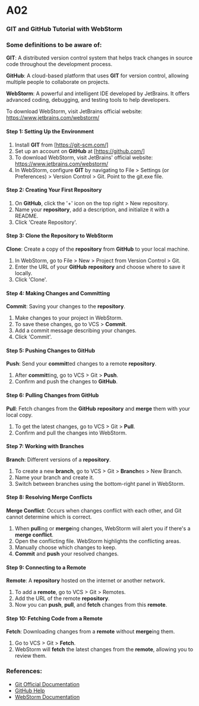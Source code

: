 # A02
### GIT and GitHub Tutorial with WebStorm

### Some definitions to be aware of:

**GIT**: A distributed version control system that helps track changes in source code throughout the development process.

**GitHub**: A cloud-based platform that uses **GIT** for version control, allowing multiple people to collaborate on projects.

**WebStorm**: A powerful and intelligent IDE developed by JetBrains. It offers advanced coding, debugging, and testing tools to help developers.

To download WebStorm, visit JetBrains official website: https://www.jetbrains.com/webstorm/


#### Step 1: Setting Up the Environment
1. Install **GIT** from [https://git-scm.com/]
2. Set up an account on **GitHub** at [https://github.com/]
3. To download WebStorm, visit JetBrains' official website: https://www.jetbrains.com/webstorm/
4. In WebStorm, configure **GIT** by navigating to File > Settings (or Preferences) > Version Control > Git. Point to the git.exe file.


#### Step 2: Creating Your First **Repository**
1. On **GitHub**, click the '+' icon on the top right > New repository.
2. Name your **repository**, add a description, and initialize it with a README.
3. Click 'Create Repository'.


#### Step 3: **Clone** the **Repository** to WebStorm
**Clone**: Create a copy of the **repository** from **GitHub** to your local machine.
1. In WebStorm, go to File > New > Project from Version Control > Git.
2. Enter the URL of your **GitHub** **repository** and choose where to save it locally.
3. Click 'Clone'.


#### Step 4: Making Changes and **Commit**ting
**Commit**: Saving your changes to the **repository**.
1. Make changes to your project in WebStorm.
2. To save these changes, go to VCS > **Commit**.
3. Add a commit message describing your changes.
4. Click 'Commit'.


#### Step 5: **Push**ing Changes to **GitHub**
**Push**: Send your **commit**ted changes to a remote **repository**.
1. After **commit**ting, go to VCS > Git > **Push**.
2. Confirm and push the changes to **GitHub**.


#### Step 6: **Pull**ing Changes from **GitHub**
**Pull**: Fetch changes from the **GitHub** **repository** and **merge** them with your local copy.
1. To get the latest changes, go to VCS > Git > **Pull**.
2. Confirm and pull the changes into WebStorm.


#### Step 7: Working with **Branch**es
**Branch**: Different versions of a **repository**. 
1. To create a new **branch**, go to VCS > Git > **Branch**es > New Branch.
2. Name your branch and create it.
3. Switch between branches using the bottom-right panel in WebStorm.


#### Step 8: Resolving **Merge Conflicts**
**Merge Conflict**: Occurs when changes conflict with each other, and Git cannot determine which is correct.
1. When **pull**ing or **merge**ing changes, WebStorm will alert you if there's a **merge conflict**.
2. Open the conflicting file. WebStorm highlights the conflicting areas.
3. Manually choose which changes to keep.
4. **Commit** and **push** your resolved changes.


#### Step 9: Connecting to a **Remote**
**Remote**: A **repository** hosted on the internet or another network.
1. To add a **remote**, go to VCS > Git > Remotes.
2. Add the URL of the remote **repository**.
3. Now you can **push**, **pull**, and **fetch** changes from this **remote**.


#### Step 10: **Fetch**ing Code from a **Remote**
**Fetch**: Downloading changes from a **remote** without **merge**ing them.
1. Go to VCS > Git > **Fetch**.
2. WebStorm will **fetch** the latest changes from the **remote**, allowing you to review them.


### References:
- [Git Official Documentation](https://git-scm.com/doc)
- [GitHub Help](https://docs.github.com/en)
- [WebStorm Documentation](https://www.jetbrains.com/webstorm/documentation/documentation.html)
